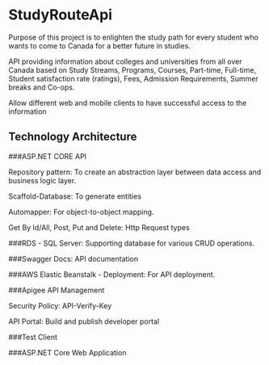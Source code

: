 # StudyRouteApi

Purpose of this project is to enlighten the study path for every student who
wants to come to Canada for a better future in studies.

API providing information about colleges and universities from all over
Canada based on Study Streams, Programs, Courses, Part-time, Full-time,
Student satisfaction rate (ratings), Fees, Admission Requirements, Summer
breaks and Co-ops.

Allow different web and mobile clients to have successful access to the
information

## Technology Architecture

###ASP.NET CORE API

Repository pattern: To create an abstraction layer between data access and business logic layer.

Scaffold-Database: To generate entities

Automapper: For object-to-object mapping.

Get By Id/All, Post, Put and Delete: Http Request types

###RDS - SQL Server: Supporting database for various CRUD operations.

###Swagger Docs: API documentation

###AWS Elastic Beanstalk - Deployment: For API deployment.

###Apigee
API Management

Security Policy: API-Verify-Key

API Portal: Build and publish developer portal

###Test Client

###ASP.NET Core Web Application
